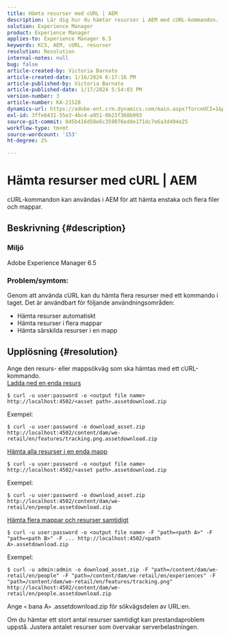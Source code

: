 ```yaml
---
title: Hämta resurser med cURL | AEM
description: Lär dig hur du hämtar resurser i AEM med cURL-kommandon.
solution: Experience Manager
product: Experience Manager
applies-to: Experience Manager 6.5
keywords: KCS, AEM, cURL, resurser
resolution: Resolution
internal-notes: null
bug: false
article-created-by: Victoria Barnato
article-created-date: 1/16/2024 6:17:16 PM
article-published-by: Victoria Barnato
article-published-date: 1/17/2024 5:54:03 PM
version-number: 3
article-number: KA-21528
dynamics-url: https://adobe-ent.crm.dynamics.com/main.aspx?forceUCI=1&pagetype=entityrecord&etn=knowledgearticle&id=e812ca79-9bb4-ee11-a569-6045bd006b25
exl-id: 3ffe6431-55e3-4bc4-a951-0b23f368b093
source-git-commit: 845b416d58e6c359076edde171dc7e6a3d494e25
workflow-type: tm+mt
source-wordcount: '153'
ht-degree: 2%

---
```


# Hämta resurser med cURL | AEM


cURL-kommandon kan användas i AEM för att hämta enstaka och flera filer och mappar.

## Beskrivning {#description}


### <b>Miljö</b>

Adobe Experience Manager 6.5



### <b>Problem/symtom:</b>

Genom att använda cURL kan du hämta flera resurser med ett kommando i taget. Det är användbart för följande användningsområden:

- Hämta resurser automatiskt
- Hämta resurser i flera mappar
- Hämta särskilda resurser i en mapp



## Upplösning {#resolution}

Ange den resurs- eller mappsökväg som ska hämtas med ett cURL-kommando.<br>
<u>Ladda ned en enda resurs</u>


```
$ curl -u user:password -o <output file name> http://localhost:4502/<asset path>.assetdownload.zip
```


Exempel:


```
$ curl -u user:password -o download_asset.zip http://localhost:4502/content/dam/we-retail/en/features/tracking.png.assetdownload.zip
```


<u>Hämta alla resurser i en enda mapp</u>


```
$ curl -u user:password -o <output file name> http://localhost:4502/<asset path>.assetdownload.zip
```


Exempel:


```
$ curl -u user:password -o download_asset.zip http://localhost:4502/content/dam/we-retail/en/people.assetdownload.zip
```


<u>Hämta flera mappar och resurser samtidigt</u>


```
$ curl -u user:password -o <output file name> -F "path=<path A>" -F "path=<path B>" -F ... http://localhost:4502/<path A>.assetdownload.zip
```


Exempel:


```
$ curl -u admin:admin -o download_asset.zip -F "path=/content/dam/we-retail/en/people" -F "path=/content/dam/we-retail/en/experiences" -F "path=/content/dam/we-retail/en/features/tracking.png" http://localhost:4502/content/dam/we-retail/en/people.assetdownload.zip
```


Ange `<` bana A`>` .assetdownload.zip för sökvägsdelen av URL:en.

Om du hämtar ett stort antal resurser samtidigt kan prestandaproblem uppstå. Justera antalet resurser som övervakar serverbelastningen.

